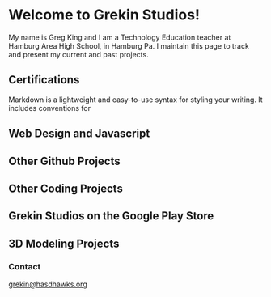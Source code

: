 # Welcome to Grekin Studios!

My name is Greg King and I am a Technology Education teacher at Hamburg Area High School, in Hamburg Pa.  I maintain this page to track and present my current and past projects.

## Certifications

Markdown is a lightweight and easy-to-use syntax for styling your writing. It includes conventions for

## Web Design and Javascript

## Other Github Projects

## Other Coding Projects

## Grekin Studios on the Google Play Store

## 3D Modeling Projects


### Contact

grekin@hasdhawks.org
